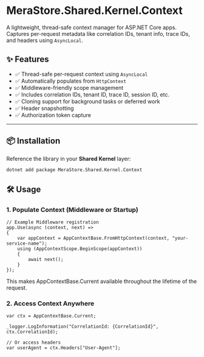 ﻿# MeraStore.Shared.Kernel.Context

A lightweight, thread-safe context manager for ASP.NET Core apps.  
Captures per-request metadata like correlation IDs, tenant info, trace IDs, and headers using `AsyncLocal`.

## ✨ Features

- ✅ Thread-safe per-request context using `AsyncLocal`
- ✅ Automatically populates from `HttpContext`
- ✅ Middleware-friendly scope management
- ✅ Includes correlation IDs, tenant ID, trace ID, session ID, etc.
- ✅ Cloning support for background tasks or deferred work
- ✅ Header snapshotting
- ✅ Authorization token capture

---

## 📦 Installation

Reference the library in your **Shared Kernel** layer:

```bash
dotnet add package MeraStore.Shared.Kernel.Context
```

## 🛠️ Usage
### 1. Populate Context (Middleware or Startup)
```
// Example Middleware registration
app.Use(async (context, next) =>
{
    var appContext = AppContextBase.FromHttpContext(context, "your-service-name");
    using (AppContextScope.BeginScope(appContext))
    {
        await next();
    }
});
```
This makes AppContextBase.Current available throughout the lifetime of the request.

### 2. Access Context Anywhere
```
var ctx = AppContextBase.Current;

_logger.LogInformation("CorrelationId: {CorrelationId}", ctx.CorrelationId);

// Or access headers
var userAgent = ctx.Headers["User-Agent"];
```